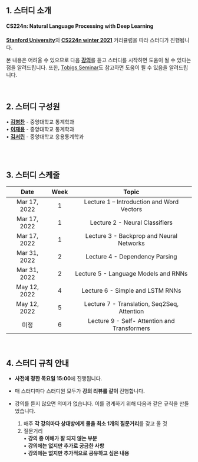 ## 1. 스터디 소개

#### CS224n: Natural Language Processing with Deep Learning
[**Stanford University**](https://web.stanford.edu/class/archive/cs/cs224n/cs224n.1214/index.html#coursework)의 [**CS224n winter 2021**](https://www.youtube.com/watch?v=rmVRLeJRkl4&list=PLoROMvodv4rOSH4v6133s9LFPRHjEmbmJ) 커리큘럼을 따라 스터디가 진행됩니다.  

본 내용은 어려울 수 있으므로 다음 [**강의**](https://www.boostcourse.org/ai331)를 듣고 스터디를 시작하면 도움이 될 수 있다는 점을 알려드립니다. 또한, [Tobigs Seminar](https://github.com/Tobigs-team/Text-Seminar-1314)도 참고하면 도움이 될 수 있음을 알려드립니다.
<br/>

<br>

## 2. 스터디 구성원

• [**김병찬**](https://github.com/Vaycold) - 중앙대학교 통계학과  
• [**이재용**](https://github.com/jaeyonggy) - 중앙대학교 통계학과  
• [**김서린**](https://github.com/Seorin-Kim) - 중앙대학교 응용통계학과  
<br/>

<br>

## 3. 스터디 스케줄

|       Date       | Week | Topic |
|:----------------:|:------:|:----------------------------------------:|
| Mar 17, 2022 | 1 | Lecture 1 – Introduction and Word Vectors
| Mar 17, 2022 | 1 | Lecture 2 - Neural Classifiers
| Mar 17, 2022 | 1 | Lecture 3 - Backprop and Neural Networks
| Mar 31, 2022 | 2 | Lecture 4 - Dependency Parsing
| Mar 31, 2022 | 2 | Lecture 5 - Language Models and RNNs
| May 12, 2022 | 4 | Lecture 6 - Simple and LSTM RNNs
| May 12, 2022 | 5 | Lecture 7 - Translation, Seq2Seq, Attention
| 미정 | 6 | Lecture 9 - Self- Attention and Transformers
<br>

## 4. 스터디 규칙 안내

- **사전에 정한 목요일 15:00**에 진행됩니다.

- 매 스터디마다 스터디원 모두가 **강의 리뷰를 같이** 진행합니다.  

- 강의를 듣지 않으면 의미가 없습니다. 이를 경계하기 위해 다음과 같은 규칙을 만들었습니다. 
    1. 매주 **각 강의마다 상대방에게 물을 최소 1개의 질문거리**를 갖고 올 것
    2. 질문거리          
     • **강의 중 이해가 잘 되지 않는 부분**  
     • **강의에는 없지만 추가로 궁금한 사항**  
     • **강의에는 없지만 추가적으로 공유하고 싶은 내용**  
<br/>

<br>
